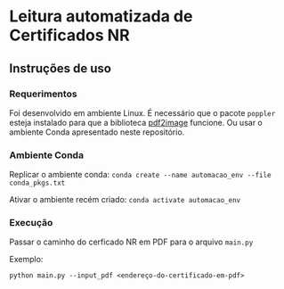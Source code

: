 # Leitura automatizada de Certificados NR

## Instruções de uso
### Requerimentos
Foi desenvolvido em ambiente Linux. É necessário que o pacote `poppler` esteja instalado para que a biblioteca [pdf2image](https://pdf2image.readthedocs.io/en/latest/installation.html) funcione. Ou usar o ambiente Conda apresentado neste repositório.
### Ambiente Conda
Replicar o ambiente conda:
`conda create --name automacao_env --file conda_pkgs.txt`

Ativar o ambiente recém criado:
`conda activate automacao_env`

### Execução
Passar o caminho do cerficado NR em PDF para o arquivo `main.py`

Exemplo:

`python main.py --input_pdf <endereço-do-certificado-em-pdf>`
